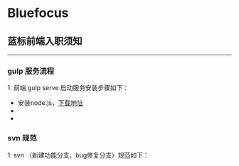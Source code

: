 Bluefocus
==============

## 蓝标前端入职须知 ##
--------------

### gulp 服务流程
1: 前端 gulp serve 启动服务安装步骤如下：
* 安装node.js，[下载地址](https://nodejs.org/en/)
*
*





### svn 规范 
1: svn （新建功能分支、bug修复分支）规范如下：